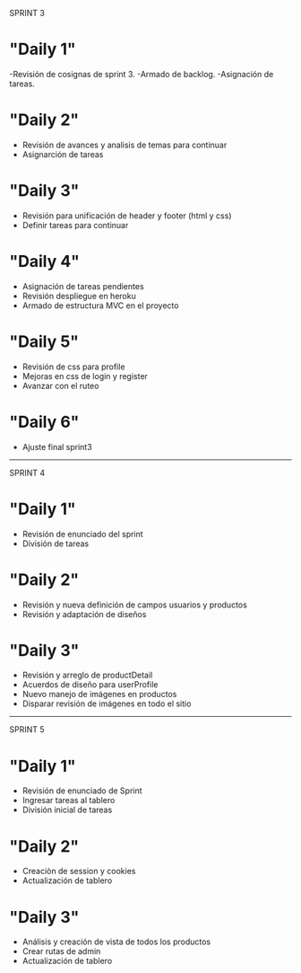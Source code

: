 SPRINT 3

# "Daily 1"

-Revisión de cosignas de sprint 3.
-Armado de backlog.
-Asignación de tareas.


# "Daily 2"

- Revisión de avances y analisis de temas para continuar
- Asignarción de tareas


# "Daily 3"

- Revisión para unificación de header y footer (html y css)
- Definir tareas para continuar


# "Daily 4"

- Asignación de tareas pendientes
- Revisión despliegue en heroku
- Armado de estructura MVC en el proyecto


# "Daily 5"
- Revisión de css para profile
- Mejoras en css de login y register
- Avanzar con el ruteo


# "Daily 6"
- Ajuste final sprint3

**************************************************

SPRINT 4
# "Daily 1"
- Revisión de enunciado del sprint
- División de tareas

# "Daily 2"
- Revisión y nueva definición de campos usuarios y productos
- Revisión y adaptación de diseños

# "Daily 3"
- Revisión y arreglo de productDetail
- Acuerdos de diseño para userProfile
- Nuevo manejo de imágenes en productos
- Disparar revisión de imágenes en todo el sitio


**************************************************

SPRINT 5
# "Daily 1"
- Revisión de enunciado de Sprint
- Ingresar tareas al tablero
- División inicial de tareas

# "Daily 2"
- Creaciòn de session y cookies
- Actualización de tablero

# "Daily 3"
- Análisis y creación de vista de todos los productos
- Crear rutas de admin
- Actualización de tablero
